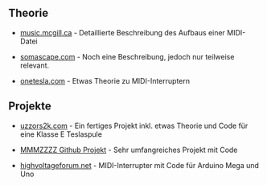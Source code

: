 ## Theorie

* [music.mcgill.ca](http://www.music.mcgill.ca/~ich/classes/mumt306/StandardMIDIfileformat.html) - Detaillierte Beschreibung des Aufbaus einer MIDI-Datei

* [somascape.com](http://www.somascape.org/midi/tech/mfile.html) - Noch eine Beschreibung, jedoch nur teilweise relevant.

* [onetesla.com](http://onetesla.com/tesla-coil-faq) - Etwas Theorie zu MIDI-Interruptern


## Projekte

* [uzzors2k.com](http://uzzors2k.com/index.php?page=midiinterrupter) - Ein fertiges Projekt inkl. etwas Theorie und Code für eine Klasse E Teslaspule

* [MMMZZZZ Github Projekt](https://github.com/MMMZZZZ/Syntherrupter/tree/dev/Documentation/Wiki#readme) - Sehr umfangreiches Projekt mit Code

* [highvoltageforum.net](https://highvoltageforum.net/index.php?topic=105.msg557#msg557) - MIDI-Interrupter mit Code für Arduino Mega und Uno
